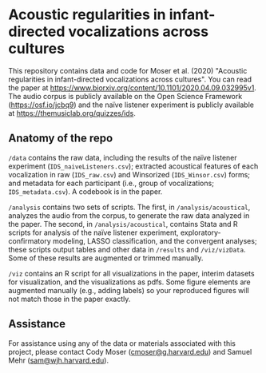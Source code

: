 # Acoustic regularities in infant-directed vocalizations across cultures
This repository contains data and code for Moser et al. (2020) "Acoustic regularities in infant-directed vocalizations across cultures". You can read the paper at https://www.biorxiv.org/content/10.1101/2020.04.09.032995v1. The audio corpus is publicly available on the Open Science Framework (https://osf.io/jcbq9) and the naïve listener experiment is publicly available at https://themusiclab.org/quizzes/ids.

## Anatomy of the repo

`/data` contains the raw data, including the results of the naïve listener experiment (`IDS_naiveListeners.csv`); extracted acoustical features of each vocalization in raw (`IDS_raw.csv`) and Winsorized (`IDS_Winsor.csv`) forms; and metadata for each participant (i.e., group of vocalizations; `IDS_metadata.csv`). A codebook is in the paper.

`/analysis` contains two sets of scripts. The first, in `/analysis/acoustical`, analyzes the audio from the corpus, to generate the raw data analyzed in the paper. The second, in `/analysis/acoustical`, contains Stata and R scripts for analysis of the naïve listener experiment, exploratory-confirmatory modeling, LASSO classification, and the convergent analyses; these scripts output tables and other data in `/results` and `/viz/vizData`. Some of these results are augmented or trimmed manually.

`/viz` contains an R script for all visualizations in the paper, interim datasets for visualization, and the visualizations as pdfs. Some figure elements are augmented manually (e.g., adding labels) so your reproduced figures will not match those in the paper exactly.

## Assistance

For assistance using any of the data or materials associated with this project, please contact Cody Moser (cmoser@g.harvard.edu) and Samuel Mehr (sam@wjh.harvard.edu).
